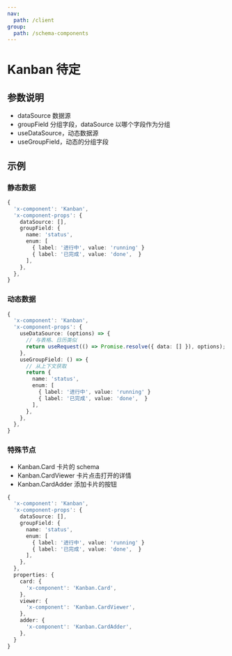```yaml
---
nav:
  path: /client
group:
  path: /schema-components
---
```


# Kanban <Badge>待定</Badge>

## 参数说明

- dataSource 数据源
- groupField 分组字段，dataSource 以哪个字段作为分组
- useDataSource，动态数据源
- useGroupField，动态的分组字段

## 示例

### 静态数据

```ts
{
  'x-component': 'Kanban',
  'x-component-props': {
    dataSource: [],
    groupField: {
      name: 'status',
      enum: [
        { label: '进行中', value: 'running' }
        { label: '已完成', value: 'done',  }
      ],
    },
  },
}
```

### 动态数据

```ts
{
  'x-component': 'Kanban',
  'x-component-props': {
    useDataSource: (options) => {
      // 与表格、日历类似
      return useRequest(() => Promise.resolve({ data: [] }), options);
    },
    useGroupField: () => {
      // 从上下文获取
      return {
        name: 'status',
        enum: [
          { label: '进行中', value: 'running' }
          { label: '已完成', value: 'done',  }
        ],
      },
    },
  },
}
```

### 特殊节点

- Kanban.Card 卡片的 schema
- Kanban.CardViewer 卡片点击打开的详情
- Kanban.CardAdder 添加卡片的按钮

```ts
{
  'x-component': 'Kanban',
  'x-component-props': {
    dataSource: [],
    groupField: {
      name: 'status',
      enum: [
        { label: '进行中', value: 'running' }
        { label: '已完成', value: 'done',  }
      ],
    },
  },
  properties: {
    card: {
      'x-component': 'Kanban.Card',
    },
    viewer: {
      'x-component': 'Kanban.CardViewer',
    },
    adder: {
      'x-component': 'Kanban.CardAdder',
    },
  }
}
```
